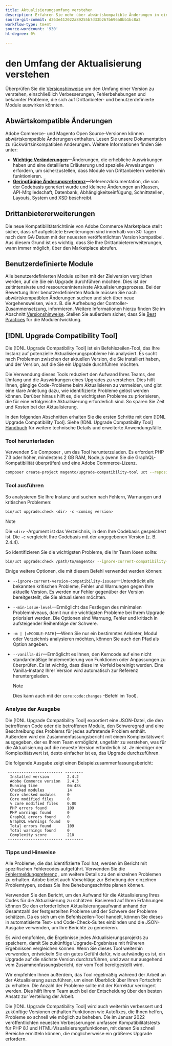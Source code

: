 ```yaml
---
title: Aktualisierungsumfang verstehen
description: Erfahren Sie mehr über abwärtskompatible Änderungen in einer Version, die sich auf benutzerdefinierte Adobe Commerce- oder Magento Open Source-Module oder Drittanbieter-Erweiterungen auswirken können.
source-git-commit: d263e412022a89255b7d33b267b696a8bb1bc8a2
workflow-type: tm+mt
source-wordcount: '930'
ht-degree: 0%

---
```



# den Umfang der Aktualisierung verstehen

Überprüfen Sie die [Versionshinweise](https://devdocs.magento.com/guides/v2.4/release-notes/bk-release-notes.html) um den Umfang einer Version zu verstehen, einschließlich Verbesserungen, Fehlerbehebungen und bekannter Probleme, die sich auf Drittanbieter- und benutzerdefinierte Module auswirken könnten.

## Abwärtskompatible Änderungen

Adobe Commerce- und Magento Open Source-Versionen können abwärtskompatible Änderungen enthalten. Lesen Sie unsere Dokumentation zu rückwärtsinkompatiblen Änderungen. Weitere Informationen finden Sie unter:

- **[Wichtige Veränderungen](https://devdocs.magento.com/guides/v2.4/release-notes/backward-incompatible-changes/index.html)**—Änderungen, die erhebliche Auswirkungen haben und eine detaillierte Erläuterung und spezielle Anweisungen erfordern, um sicherzustellen, dass Module von Drittanbietern weiterhin funktionieren.
- **[Geringfügige Änderungsreferenz](https://devdocs.magento.com/guides/v2.4/release-notes/backward-incompatible-changes/reference.html)**—Referenzdokumentation, die von der Codebasis generiert wurde und kleinere Änderungen an Klassen, API-Mitgliedschaft, Datenbank, Abhängigkeitseinfügung, Schnittstellen, Layouts, System und XSD beschreibt.

## Drittanbietererweiterungen

Die neue Kompatibilitätsrichtlinie von Adobe Commerce Marketplace stellt sicher, dass _all_ aufgelistete Erweiterungen sind innerhalb von 30 Tagen nach dem GA-Datum mit der neuesten veröffentlichten Version kompatibel. Aus diesem Grund ist es wichtig, dass Sie Ihre Drittanbietererweiterungen, wann immer möglich, über den Marketplace abrufen.

## Benutzerdefinierte Module

Alle benutzerdefinierten Module sollten mit der Zielversion verglichen werden, auf die Sie ein Upgrade durchführen möchten. Dies ist der zeitintensivste und ressourcenintensivste Aktualisierungsprozess. Bei der Bewertung Ihrer benutzerdefinierten Module müssen Sie nach abwärtskompatiblen Änderungen suchen und sich über neue Vorgehensweisen, wie z. B. die Aufhebung der Controller-Zusammensetzung, informieren. Weitere Informationen hierzu finden Sie im Abschnitt [Versionshinweise](https://devdocs.magento.com/guides/v2.4/release-notes/bk-release-notes.html). Stellen Sie außerdem sicher, dass Sie [Best Practices](https://developer.adobe.com/commerce/php/best-practices/extensions/) für die Modulentwicklung.

## [!DNL Upgrade Compatibility Tool]

Die [!DNL Upgrade Compatibility Tool] ist ein Befehlszeilen-Tool, das Ihre Instanz auf potenzielle Aktualisierungsprobleme hin analysiert. Es sucht nach Problemen zwischen der aktuellen Version, die Sie installiert haben, und der Version, auf die Sie ein Upgrade durchführen möchten.

Die Verwendung dieses Tools reduziert den Aufwand Ihres Teams, den Umfang und die Auswirkungen eines Upgrades zu verstehen. Dies hilft Ihnen, gängige Code-Probleme beim Aktualisieren zu vermeiden, und gibt eine klare Anleitung dazu, wie identifizierte Probleme gelöst werden können. Darüber hinaus hilft es, die wichtigsten Probleme zu priorisieren, die für eine erfolgreiche Aktualisierung erforderlich sind. So sparen Sie Zeit und Kosten bei der Aktualisierung.

In den folgenden Abschnitten erhalten Sie die ersten Schritte mit dem [!DNL Upgrade Compatibility Tool]. Siehe [!DNL Upgrade Compatibility Tool] [Handbuch](../upgrade-compatibility-tool/overview.md) für weitere technische Details und erweiterte Anwendungsfälle.

### Tool herunterladen

Verwenden Sie Composer , um das Tool herunterzuladen. Es erfordert PHP 7.3 oder höher, mindestens 2 GB RAM, Node.js (wenn Sie die GraphQL-Kompatibilität überprüfen) und eine Adobe Commerce-Lizenz.

```bash
composer create-project magento/upgrade-compatibility-tool uct --repository https://repo.magento.com
```

### Tool ausführen

So analysieren Sie Ihre Instanz und suchen nach Fehlern, Warnungen und kritischen Problemen:

```bash
bin/uct upgrade:check <dir> -c <coming version> 
```

>[!NOTE]
>
> Die `<dir>` -Argument ist das Verzeichnis, in dem Ihre Codebasis gespeichert ist. Die `-c` vergleicht Ihre Codebasis mit der angegebenen Version (z. B. 2.4.4).

So identifizieren Sie die wichtigsten Probleme, die Ihr Team lösen sollte:

```bash
bin/uct upgrade:check /path/to/magento/ --ignore-current-compatibility-issues –min-issue-level critical --vanilla-dir /path/to/vanilla/code/ /path/to/magento/app/code/Vendor/
```

Einige weitere Optionen, die mit diesem Befehl verwendet werden können:

- `--ignore-current-version-compatibility-issues`—Unterdrückt alle bekannten kritischen Probleme, Fehler und Warnungen gegen Ihre aktuelle Version. Es werden nur Fehler gegenüber der Version bereitgestellt, die Sie aktualisieren möchten.

- `--min-issue-level`—Ermöglicht das Festlegen des minimalen Problemniveaus, damit nur die wichtigsten Probleme bei Ihrem Upgrade priorisiert werden. Die Optionen sind Warnung, Fehler und kritisch in aufsteigender Reihenfolge der Schwere.

- `-m | [=MODULE-PATH]`—Wenn Sie nur ein bestimmtes Anbieter, Modul oder Verzeichnis analysieren möchten, können Sie auch den Pfad als Option angeben.

- `--vanilla-dir`—Ermöglicht es Ihnen, den Kerncode auf eine nicht standardmäßige Implementierung von Funktionen oder Anpassungen zu überprüfen. Es ist wichtig, dass diese im Vorfeld bereinigt werden. Eine Vanilla-Instanz Ihrer Version wird automatisch zur Referenz heruntergeladen.

   >[!NOTE]
   >
   > Dies kann auch mit der `core:code:changes` -Befehl im Tool).

### Analyse der Ausgabe

Die [!DNL Upgrade Compatibility Tool] exportiert eine JSON-Datei, die den betroffenen Code oder die betroffenen Module, den Schweregrad und eine Beschreibung des Problems für jedes auftretende Problem enthält. Außerdem wird ein Zusammenfassungsbericht mit einem Komplexitätswert ausgegeben, der es Ihrem Team ermöglicht, ungefähr zu verstehen, was für die Aktualisierung auf die neueste Version erforderlich ist. Je niedriger der Komplexitätswert ist, desto einfacher ist es, das Upgrade durchzuführen.

Die folgende Ausgabe zeigt einen Beispielzusammenfassungsbericht:

```console
 ------------------------ --------
  Installed version        2.4.2
  Adobe Commerce version   2.4.3
  Running time             0m:48s
  Checked modules          14
  Core checked modules     0
  Core modified files      0
  % core modified files    0.00
  PHP errors found         109
  PHP warnings found       0
  GraphQL errors found     0
  GraphQL warnings found   0
  Total errors found       109
  Total warnings found     0
  Complexity score         218
 ------------------------ --------
```

### Tipps und Hinweise

Alle Probleme, die das identifizierte Tool hat, werden im Bericht mit spezifischen Fehlercodes aufgeführt. Verwenden Sie die [Fehlermeldungsreferenz](../upgrade-compatibility-tool/error-messages.md) , um weitere Details zu den einzelnen Problemen zu erhalten. Adobe bietet auch Vorschläge zur Behebung der einzelnen Problemtypen, sodass Sie Ihre Behebungsschritte planen können.

Verwenden Sie den Bericht, um den Aufwand für die Aktualisierung Ihres Codes für die Aktualisierung zu schätzen. Basierend auf Ihren Erfahrungen können Sie den erforderlichen Aktualisierungsaufwand anhand der Gesamtzahl der festgestellten Probleme und der Schwere der Probleme schätzen. Da es sich um ein Befehlszeilen-Tool handelt, können Sie dieses in automatisierte Test- und Code-Check-Suites einbinden und die JSON-Ausgabe verwenden, um Ihre Berichte zu generieren.

Es wird empfohlen, die Ergebnisse jedes Aktualisierungsprojekts zu speichern, damit Sie zukünftige Upgrade-Ergebnisse mit früheren Ergebnissen vergleichen können. Wenn Sie dieses Tool weiterhin verwenden, entwickeln Sie ein gutes Gefühl dafür, wie aufwändig es ist, ein Upgrade auf die nächste Version durchzuführen, und zwar nur ausgehend vom Zusammenfassungsbericht, der vom Tool bereitgestellt wird.

Wir empfehlen Ihnen außerdem, das Tool regelmäßig während der Arbeit an der Aktualisierung auszuführen, um einen Überblick über Ihren Fortschritt zu erhalten. Die Anzahl der Probleme sollte mit der Korrektur verringert werden. Dies hilft Ihrem Team auch bei der Entscheidung über den besten Ansatz zur Verteilung der Arbeit.

Die [!DNL Upgrade Compatibility Tool] wird auch weiterhin verbessert und zukünftige Versionen enthalten Funktionen wie Autofixes, die Ihnen helfen, Probleme so schnell wie möglich zu beheben. Die im Januar 2022 veröffentlichten neuesten Verbesserungen umfassen Kompatibilitätstests für PHP 8.1 und HTML-Visualisierungsfunktionen, mit denen Sie schnell Bereiche ermitteln können, die möglicherweise ein größeres Upgrade erfordern.
